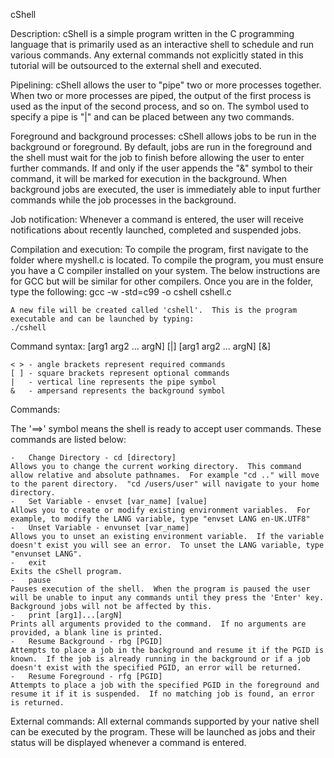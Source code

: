 cShell

Description:
	cShell is a simple program written in the C programming language that is primarily used as an interactive shell to schedule and run various commands.  Any external commands not explicitly stated in this tutorial will be outsourced to the external shell and executed.

Pipelining:
	cShell allows the user to "pipe" two or more processes together.  When two or more processes are piped, the output of the first process is used as the input of the second process, and so on.  The symbol used to specify a pipe is "|" and can be placed between any two commands.

Foreground and background processes:
	cShell allows jobs to be run in the background or foreground.  By default, jobs are run in the foreground and the shell must wait for the job to finish before allowing the user to enter further commands.  If and only if the user appends the "&" symbol to their command, it will be marked for execution in the background.  When background jobs are executed, the user is immediately able to input further commands while the job processes in the background.

Job notification:
	Whenever a command is entered, the user will receive notifications about recently launched, completed and suspended jobs.

Compilation and execution:
	To compile the program, first navigate to the folder where myshell.c is located.  To compile the program, you must ensure you have a C compiler installed on your system.  The below instructions are for GCC but will be similar for other compilers.  Once you are in the folder, type the following:
	gcc -w -std=c99 -o cshell cshell.c

	A new file will be created called 'cshell'.  This is the program executable and can be launched by typing:
	./cshell

Command syntax:
	<command> [arg1 arg2 ... argN] [|] [arg1 arg2 ... argN] [&]

	< > - angle brackets represent required commands
	[ ] - square brackets represent optional commands
	|	- vertical line represents the pipe symbol
	&	- ampersand represents the background symbol

Commands:

The '==>' symbol means the shell is ready to accept user commands.  These commands are listed below:

	-	Change Directory - cd [directory]
	Allows you to change the current working directory.  This command allow relative and absolute pathnames.  For example "cd .." will move to the parent directory.  "cd /users/user" will navigate to your home directory.
	-	Set Variable - envset [var_name] [value]
	Allows you to create or modify existing environment variables.  For example, to modify the LANG variable, type "envset LANG en-UK.UTF8"
	-	Unset Variable - envunset [var_name]
	Allows you to unset an existing environment variable.  If the variable doesn't exist you will see an error.  To unset the LANG variable, type "envunset LANG".
	-	exit
	Exits the cShell program.
	-	pause
	Pauses execution of the shell.  When the program is paused the user will be unable to input any commands until they press the 'Enter' key.  Background jobs will not be affected by this.
	-	print [arg1]...[argN]
	Prints all arguments provided to the command.  If no arguments are provided, a blank line is printed. 
	-	Resume Background - rbg [PGID]
	Attempts to place a job in the background and resume it if the PGID is known.  If the job is already running in the background or if a job doesn't exist with the specified PGID, an error will be returned.
	-	Resume Foreground - rfg [PGID]
	Attempts to place a job with the specified PGID in the foreground and resume it if it is suspended.  If no matching job is found, an error is returned.  

External commands:
	All external commands supported by your native shell can be executed by the program.  These will be launched as jobs and their status will be displayed whenever a command is entered.
